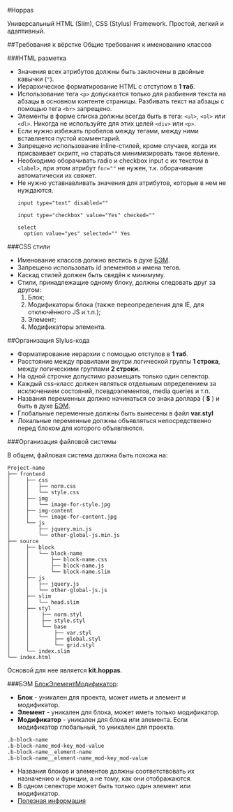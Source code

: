 #Hoppas

Универсальный HTML (Slim), CSS (Stylus) Framework. Простой, легкий и адаптивный.

##Требования к вёрстке
Общие требования к именованию классов



###HTML разметка

* Значения всех атрибутов должны быть заключены в двойные кавычки (```"```).
* Иерархическое форматирование HTML c отступом в **1 таб**.
* Использование тега ```<p>``` допускается только для разбиения текста на абзацы в основном контенте страницы. Разбивать текст на абзацы с помощью тега ```<br>``` запрещено.
* Элементы в форме списка должны всегда быть в тега: ```<ul>```, ```<ol>``` или ```<dl>```. Никогда не используйте для этих целей ```<div>``` или ```<p>```.
* Если нужно избежать пробелов между тегами, между ними вставляется пустой комментарий.
* Запрещено использование inline-стилей, кроме случаев, когда их присваивает скрипт, но стараться минимизировать такое явление.
* Необходимо оборачивать radio и checkbox input с их текстом в ```<label>```, при этом атрибут ```for=""``` не нужен, т.к. оборачивание автоматически их свяжет.
* Не нужно уставнавливать значения для атрибутов, которые в нем не нуждаются.
  ```
  input type="text" disabled=""

  input type="checkbox" value="Yes" checked=""

  select
    option value="yes" selected="" Yes
  ```



###CSS стили

* Именование классов должно вестись в духе [БЭМ](#БЭМ).
* Запрещено использовать id элементов и имена тегов.
* Каскад стилей должен быть сведён к минимуму.
* Стили, принадлежащие одному блоку, должны следовать друг за другом:
  1. Блок;
  2. Модификаторы блока (также переопределения для IE, для отключённого JS и т.п.);
  3. Элемент;
  4. Модификаторы элемента.

##Организация Slylus-кода

* Форматирование иерархии с помощью отступов в **1 таб**.
* Расстояние между правилами внутри логической группы **1 строка**, между логическими группами **2 строки**.
* На одной строчке допустимо размещать только один селектор.
* Каждый css-класс должен являться отдельным определением за исключением состояний, псевдоэлементов, media queries и т.п.
* Названия переменных должно начинаться со знака доллара ( **$** ) и быть в духе [БЭМ](#БЭМ).
* Глобальные переменные должны быть вынесены в файл **var.styl**
* Локальные переменные должны объявляться непосредственно перед блоком для которого объявляются.



###Организация файловой системы

В общем, файловая система должна быть похожа на:

```
Project-name
├── frontend
│     ├── css
│     │   ├── norm.css
│     │   └── style.css
│     ├── img
│     │   └── image-for-style.jpg
│     ├── img-content
│     │   └── image-for-content.jpg
│     └── js
│         ├── jquery.min.js
│         └── other-global-js.min.js
├── source
│     ├── block
│     │   └── block-name
│     │       ├── block-name.css
│     │       ├── block-name.js
│     │       └── block-name.slim
│     ├── js
│     │   ├── jquery.js
│     │   └── other-global-js.js
│     ├── slim
│     │   └── head.slim
│     ├── styl
│     │    ├── norm.styl
│     │    ├── style.styl
│     │    └── base
│     │        ├── var.styl
│     │        ├── global.styl
│     │        └── grid.styl
│     └── index.slim
└── index.html
```
Основой для нее является **kit.hoppas**.


###БЭМ
[БлокЭлементМодификатор](http://ru.bem.info/):

* **Блок** - уникален для проекта, может иметь и элемент и модификатор.
* **Элемент** - уникален для блока, может иметь только модификатор.
* **Модификатор** - уникален для блока или элемента. Если модификатор глобальный, то уникален для проекта.

```
.b-block-name
.b-block-name_mod-key_mod-value
.b-block-name__element-name
.b-block-name__element-name_mod-key_mod-value
```

* Названия блоков и элементов должны соответствовать их назначению и функции, а не тому, как они отображаются.
* В одном селекторе может быть только один элемент или модификатор.
* [Полезная информация](http://bemclub-in.herokuapp.com/#b-e-m)

